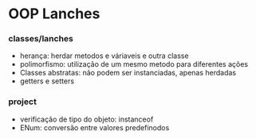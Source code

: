 # OOP Lanches

### classes/lanches
- herança: herdar metodos e váriaveis e outra classe
- polimorfismo: utilização de um mesmo metodo para diferentes ações
- Classes abstratas: não podem ser instanciadas, apenas herdadas
- getters e setters

### project
- verificação de tipo do objeto: instanceof
- ENum: conversão entre valores predefinodos